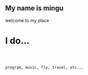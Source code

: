 ## My name is mingu

welcome to my place

# I do...

```markdown



program, music, fly, travel, etc...


```
